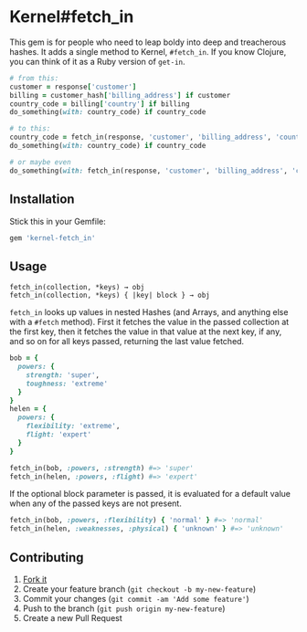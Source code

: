 # Kernel#fetch_in

This gem is for people who need to leap boldy into deep and treacherous hashes.
It adds a single method to Kernel, `#fetch_in`.  If you know Clojure, you can
think of it as a Ruby version of `get-in`.

```ruby
# from this:
customer = response['customer']
billing = customer_hash['billing_address'] if customer
country_code = billing['country'] if billing
do_something(with: country_code) if country_code

# to this:
country_code = fetch_in(response, 'customer', 'billing_address', 'country') { false }
do_something(with: country_code) if country_code

# or maybe even
do_something(with: fetch_in(response, 'customer', 'billing_address', 'country') { 'N/A' }
```

## Installation

Stick this in your Gemfile:
```ruby
gem 'kernel-fetch_in'
```

## Usage

```
fetch_in(collection, *keys) → obj
fetch_in(collection, *keys) { |key| block } → obj
```

`fetch_in` looks up values in nested Hashes (and Arrays, and anything else with
a `#fetch` method).  First it fetches the value in the passed collection at the first key,
then it fetches the value in that value at the next key, if any, and so on for
all keys passed, returning the last value fetched.

```ruby
bob = {
  powers: {
    strength: 'super',
    toughness: 'extreme'
  }
}
helen = {
  powers: {
    flexibility: 'extreme',
    flight: 'expert'
  }
}

fetch_in(bob, :powers, :strength) #=> 'super'
fetch_in(helen, :powers, :flight) #=> 'expert'
```

If the optional block parameter is passed, it is evaluated for a default value
when any of the passed keys are not present.

```ruby
fetch_in(bob, :powers, :flexibility) { 'normal' } #=> 'normal'
fetch_in(helen, :weaknesses, :physical) { 'unknown' } #=> 'unknown'
```

## Contributing

1. [Fork it](https://github.com/nicknovitski/kernel-fetch_in/fork)
2. Create your feature branch (`git checkout -b my-new-feature`)
3. Commit your changes (`git commit -am 'Add some feature'`)
4. Push to the branch (`git push origin my-new-feature`)
5. Create a new Pull Request
